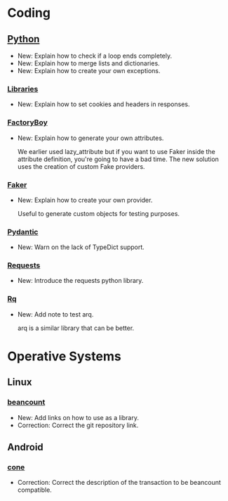 # Coding

## [Python](python.md)

* New: Explain how to check if a loop ends completely.
* New: Explain how to merge lists and dictionaries.
* New: Explain how to create your own exceptions.

### [Libraries](requests_mock.md)

* New: Explain how to set cookies and headers in responses.

### [FactoryBoy](factoryboy.md)

* New: Explain how to generate your own attributes.

    We earlier used lazy_attribute but if you want to use Faker inside the
    attribute definition, you're going to have a bad time. The new solution
    uses the creation of custom Fake providers.

### [Faker](faker.md)

* New: Explain how to create your own provider.

    Useful to generate custom objects for testing purposes.

### [Pydantic](pydantic.md)

* New: Warn on the lack of TypeDict support.

### [Requests](requests.md)

* New: Introduce the requests python library.

### [Rq](rq.md)

* New: Add note to test arq.

    arq is a similar library that can be better.

# Operative Systems

## Linux

### [beancount](beancount.md)

* New: Add links on how to use as a library.
* Correction: Correct the git repository link.

## Android

### [cone](cone.md)

* Correction: Correct the description of the transaction to be beancount compatible.